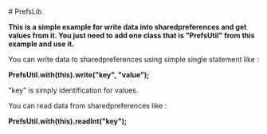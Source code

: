 <!-- #######  YAY, I AM THE SOURCE EDITOR! #########-->
<p># PrefsLib</p>
<p><strong>This is a simple example for write data into sharedpreferences and get values from it. You just need to add&nbsp;one class that is "PrefsUtil" from this example and use it.</strong></p>
<p>You can write data to sharedpreferences using simple single statement like :</p>
<p><strong>PrefsUtil.with(this).write("key", "value");</strong></p>
<p>"key" is simply identification for values.</p>
<p>You can read data from sharedpreferences like :</p>
<p><strong>PrefsUtil.with(this).readInt("key");</strong></p>
